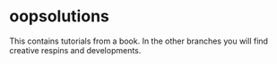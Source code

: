 oopsolutions
============

This contains tutorials from a book. In the other branches you will find creative respins and developments.
